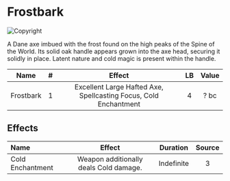# Frostbark

![Copyright]()



A Dane axe imbued with the frost found on the high peaks of the Spine of the World. Its solid oak handle appears grown into the axe head, securing it solidly in place. Latent nature and cold magic is present within the handle.



|   Name   | # |                              Effect                              | LB | Value |
| :-------: | :-: | :--------------------------------------------------------------: | :-: | :---: |
| Frostbark | 1 | Excellent Large Hafted Axe, Spellcasting Focus, Cold Enchantment | 4 | ? bc |

## Effects

| Name             |                 Effect                 |  Duration  | Source |
| :--------------- | :------------------------------------: | :--------: | :-----------: |
| Cold Enchantment | Weapon additionally deals Cold damage. | Indefinite |       3       |
